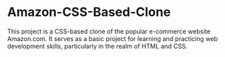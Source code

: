 # Amazon-CSS-Based-Clone
This project is a CSS-based clone of the popular e-commerce website Amazon.com. It serves as a basic project for learning and practicing web development skills, particularly in the realm of HTML and CSS.
